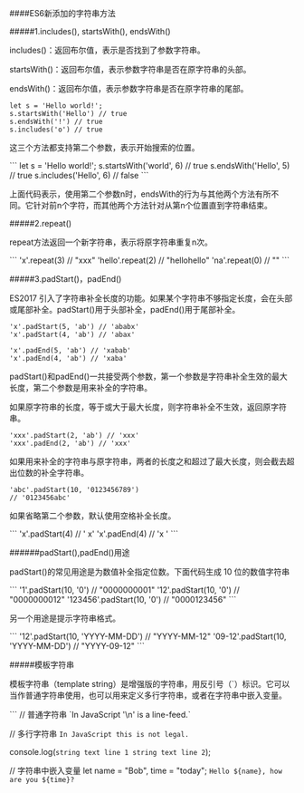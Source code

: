 ####ES6新添加的字符串方法

#####1.includes(), startsWith(), endsWith()
<p>
includes()：返回布尔值，表示是否找到了参数字符串。
</p>
<p>
startsWith()：返回布尔值，表示参数字符串是否在原字符串的头部。
</p>
<p>
endsWith()：返回布尔值，表示参数字符串是否在原字符串的尾部。
</p>

```
let s = 'Hello world!';
s.startsWith('Hello') // true
s.endsWith('!') // true
s.includes('o') // true
```
<p>
这三个方法都支持第二个参数，表示开始搜索的位置。
</p>
```
let s = 'Hello world!';
s.startsWith('world', 6) // true
s.endsWith('Hello', 5) // true
s.includes('Hello', 6) // false
```
<p>
上面代码表示，使用第二个参数n时，endsWith的行为与其他两个方法有所不同。它针对前n个字符，而其他两个方法针对从第n个位置直到字符串结束。
</p>

#####2.repeat()
<p>
repeat方法返回一个新字符串，表示将原字符串重复n次。
</p>
```
'x'.repeat(3) // "xxx"
'hello'.repeat(2) // "hellohello"
'na'.repeat(0) // ""
```

#####3.padStart()，padEnd() 
<p>
ES2017 引入了字符串补全长度的功能。如果某个字符串不够指定长度，会在头部或尾部补全。padStart()用于头部补全，padEnd()用于尾部补全。
</p>

```
'x'.padStart(5, 'ab') // 'ababx'
'x'.padStart(4, 'ab') // 'abax'

'x'.padEnd(5, 'ab') // 'xabab'
'x'.padEnd(4, 'ab') // 'xaba'
```
<p>
padStart()和padEnd()一共接受两个参数，第一个参数是字符串补全生效的最大长度，第二个参数是用来补全的字符串。
</p>
<p>
如果原字符串的长度，等于或大于最大长度，则字符串补全不生效，返回原字符串。
</p>

```
'xxx'.padStart(2, 'ab') // 'xxx'
'xxx'.padEnd(2, 'ab') // 'xxx'
```
<p>
如果用来补全的字符串与原字符串，两者的长度之和超过了最大长度，则会截去超出位数的补全字符串。
</p>

```
'abc'.padStart(10, '0123456789')
// '0123456abc'
```
<p>
如果省略第二个参数，默认使用空格补全长度。
</p>
```
'x'.padStart(4) // '   x'
'x'.padEnd(4) // 'x   '
```

######padStart(),padEnd()用途
<p>
padStart()的常见用途是为数值补全指定位数。下面代码生成 10 位的数值字符串
</p>
```
'1'.padStart(10, '0') // "0000000001"
'12'.padStart(10, '0') // "0000000012"
'123456'.padStart(10, '0') // "0000123456"
```
<p>
另一个用途是提示字符串格式。
</p>
```
'12'.padStart(10, 'YYYY-MM-DD') // "YYYY-MM-12"
'09-12'.padStart(10, 'YYYY-MM-DD') // "YYYY-09-12"
```

#####模板字符串
<p>
模板字符串（template string）是增强版的字符串，用反引号（`）标识。它可以当作普通字符串使用，也可以用来定义多行字符串，或者在字符串中嵌入变量。
</p>
```
// 普通字符串
`In JavaScript '\n' is a line-feed.`

// 多行字符串
`In JavaScript this is
 not legal.`

console.log(`string text line 1
string text line 2`);

// 字符串中嵌入变量
let name = "Bob", time = "today";
`Hello ${name}, how are you ${time}?`
```